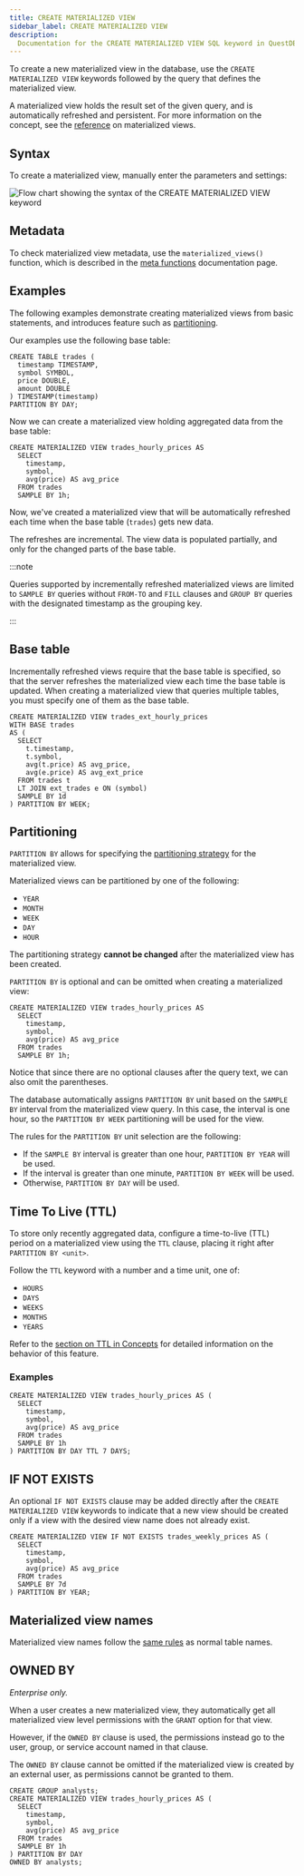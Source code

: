 ```yaml
---
title: CREATE MATERIALIZED VIEW
sidebar_label: CREATE MATERIALIZED VIEW
description:
  Documentation for the CREATE MATERIALIZED VIEW SQL keyword in QuestDB.
---
```


To create a new materialized view in the database, use the
`CREATE MATERIALIZED VIEW` keywords followed by the query that defines the
materialized view.

A materialized view holds the result set of the given query, and is
automatically refreshed and persistent. For more information on the concept, see
the [reference](/docs/concept/mat-views/) on materialized views.

## Syntax

To create a materialized view, manually enter the parameters and settings:

![Flow chart showing the syntax of the CREATE MATERIALIZED VIEW keyword](/images/docs/diagrams/createMatViewDef.svg)

## Metadata

To check materialized view metadata, use the `materialized_views()` function,
which is described in the [meta functions](/docs/reference/function/meta/)
documentation page.

## Examples

The following examples demonstrate creating materialized views from basic
statements, and introduces feature such as
[partitioning](/glossary/database-partitioning/).

Our examples use the following base table:

```questdb-sql title="Base table"
CREATE TABLE trades (
  timestamp TIMESTAMP,
  symbol SYMBOL,
  price DOUBLE,
  amount DOUBLE
) TIMESTAMP(timestamp)
PARTITION BY DAY;
```

Now we can create a materialized view holding aggregated data from the base
table:

```questdb-sql title="Hourly materialized view"
CREATE MATERIALIZED VIEW trades_hourly_prices AS
  SELECT
    timestamp,
    symbol,
    avg(price) AS avg_price
  FROM trades
  SAMPLE BY 1h;
```

Now, we've created a materialized view that will be automatically refreshed each
time when the base table (`trades`) gets new data.

The refreshes are incremental. The view data is populated partially, and only
for the changed parts of the base table.

:::note

Queries supported by incrementally refreshed materialized views are limited to
`SAMPLE BY` queries without `FROM-TO` and `FILL` clauses and `GROUP BY` queries
with the designated timestamp as the grouping key.

:::

## Base table

Incrementally refreshed views require that the base table is specified, so that
the server refreshes the materialized view each time the base table is updated.
When creating a materialized view that queries multiple tables, you must specify
one of them as the base table.

```questdb-sql title="Hourly materialized view with LT JOIN"
CREATE MATERIALIZED VIEW trades_ext_hourly_prices
WITH BASE trades
AS (
  SELECT
    t.timestamp,
    t.symbol,
    avg(t.price) AS avg_price,
    avg(e.price) AS avg_ext_price
  FROM trades t
  LT JOIN ext_trades e ON (symbol)
  SAMPLE BY 1d
) PARTITION BY WEEK;
```

## Partitioning

`PARTITION BY` allows for specifying the
[partitioning strategy](/docs/concept/partitions/) for the materialized view.

Materialized views can be partitioned by one of the following:

- `YEAR`
- `MONTH`
- `WEEK`
- `DAY`
- `HOUR`

The partitioning strategy **cannot be changed** after the materialized view has
been created.

`PARTITION BY` is optional and can be omitted when creating a materialized view:

```questdb-sql title="Hourly materialized view (no partition by)"
CREATE MATERIALIZED VIEW trades_hourly_prices AS
  SELECT
    timestamp,
    symbol,
    avg(price) AS avg_price
  FROM trades
  SAMPLE BY 1h;
```

Notice that since there are no optional clauses after the query text, we can
also omit the parentheses.

The database automatically assigns `PARTITION BY` unit based on the `SAMPLE BY`
interval from the materialized view query. In this case, the interval is one
hour, so the `PARTITION BY WEEK` partitioning will be used for the view.

The rules for the `PARTITION BY` unit selection are the following:

- If the `SAMPLE BY` interval is greater than one hour, `PARTITION BY YEAR` will
  be used.
- If the interval is greater than one minute, `PARTITION BY WEEK` will be used.
- Otherwise, `PARTITION BY DAY` will be used.

## Time To Live (TTL)

To store only recently aggregated data, configure a time-to-live (TTL) period on
a materialized view using the `TTL` clause, placing it right after
`PARTITION BY <unit>`.

Follow the `TTL` keyword with a number and a time unit, one of:

- `HOURS`
- `DAYS`
- `WEEKS`
- `MONTHS`
- `YEARS`

Refer to the [section on TTL in Concepts](/docs/concept/ttl/) for detailed
information on the behavior of this feature.

### Examples

```questdb-sql title="Creating a materialized view with TTL"
CREATE MATERIALIZED VIEW trades_hourly_prices AS (
  SELECT
    timestamp,
    symbol,
    avg(price) AS avg_price
  FROM trades
  SAMPLE BY 1h
) PARTITION BY DAY TTL 7 DAYS;
```

## IF NOT EXISTS

An optional `IF NOT EXISTS` clause may be added directly after the
`CREATE MATERIALIZED VIEW` keywords to indicate that a new view should be
created only if a view with the desired view name does not already exist.

```questdb-sql
CREATE MATERIALIZED VIEW IF NOT EXISTS trades_weekly_prices AS (
  SELECT
    timestamp,
    symbol,
    avg(price) AS avg_price
  FROM trades
  SAMPLE BY 7d
) PARTITION BY YEAR;
```

## Materialized view names

Materialized view names follow the
[same rules](/docs/reference/sql/create-table/#table-name) as normal table
names.

## OWNED BY

_Enterprise only._

When a user creates a new materialized view, they automatically get all
materialized view level permissions with the `GRANT` option for that view.

However, if the `OWNED BY` clause is used, the permissions instead go to the
user, group, or service account named in that clause.

The `OWNED BY` clause cannot be omitted if the materialized view is created by
an external user, as permissions cannot be granted to them.

```questdb-sql
CREATE GROUP analysts;
CREATE MATERIALIZED VIEW trades_hourly_prices AS (
  SELECT
    timestamp,
    symbol,
    avg(price) AS avg_price
  FROM trades
  SAMPLE BY 1h
) PARTITION BY DAY
OWNED BY analysts;
```
